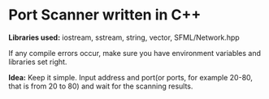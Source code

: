 # Port Scanner written in C++

**Libraries used:** iostream, sstream, string, vector, SFML/Network.hpp

If any compile errors occur, make sure you have environment variables and libraries set right.

**Idea:**
Keep it simple. 
Input address and port(or ports, for example 20-80, that is from 20 to 80) and wait for the scanning results.
